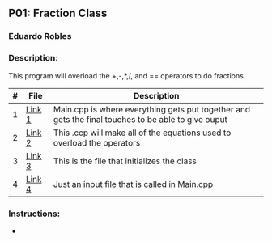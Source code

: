 ## P01: Fraction Class 
### Eduardo Robles
### Description: 

This program will overload the +,-,*,/, and == operators to do fractions.

|  #  |  File  |  Description  |
| :---: | ---------------- | -------------------------------------------------- |
|  1  |  [Link 1](Main.cpp)  |  Main.cpp is where everything gets put together and gets the final touches to be able to give ouput  |
|  2  |  [Link 2](fraction.cpp)  |  This .ccp will make all of the equations used to overload the operators  |
|  3  |  [Link 3](fraction.h)  |  This is the file that initializes the class  |
|  4  |  [Link 4](input.dat)  |  Just an input file that is called in Main.cpp  |

### Instructions:

- 
